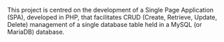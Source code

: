 This project is centred on the development of a Single Page Application (SPA), developed in PHP, 
that facilitates CRUD (Create, Retrieve, Update, Delete) management of a single database table held in a MySQL (or MariaDB) database.

